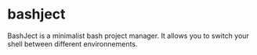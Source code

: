bashject
========

BashJect is a minimalist bash project manager. It allows you to switch your shell between different environnements.
